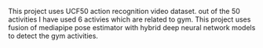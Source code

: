 This project uses UCF50 action recognition video dataset. out of the 50 activities I have used 6 activies which are related to gym.
This project uses fusion of mediapipe pose estimator with hybrid deep neural network models to detect the gym activities.
